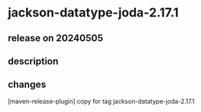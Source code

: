 # jackson-datatype-joda-2.17.1

## release on 20240505

## description

## changes

[maven-release-plugin] copy for tag jackson-datatype-joda-2.17.1

